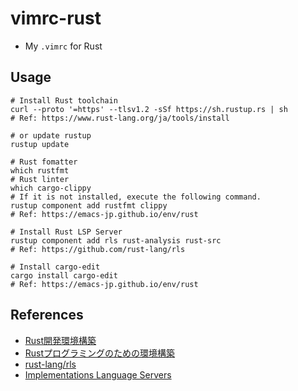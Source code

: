 # vimrc-rust
- My `.vimrc` for Rust

## Usage
```shell
# Install Rust toolchain
curl --proto '=https' --tlsv1.2 -sSf https://sh.rustup.rs | sh
# Ref: https://www.rust-lang.org/ja/tools/install

# or update rustup
rustup update

# Rust fomatter
which rustfmt
# Rust linter
which cargo-clippy
# If it is not installed, execute the following command.
rustup component add rustfmt clippy
# Ref: https://emacs-jp.github.io/env/rust

# Install Rust LSP Server
rustup component add rls rust-analysis rust-src
# Ref: https://github.com/rust-lang/rls

# Install cargo-edit
cargo install cargo-edit
# Ref: https://emacs-jp.github.io/env/rust
```

## References
- [Rust開発環境構築](https://zenn.dev/m3y/articles/df5a52452cfdbe7cd5eb)
- [Rustプログラミングのための環境構築](https://emacs-jp.github.io/env/rust)
- [rust-lang/rls](https://github.com/rust-lang/rls)
- [Implementations Language Servers](https://microsoft.github.io/language-server-protocol/implementors/servers/)
